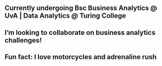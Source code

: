 

## Currently undergoing Bsc Business Analytics @ UvA | Data Analytics @ Turing College
## I’m looking to collaborate on business analytics challenges!

## Fun fact: I love motorcycles and adrenaline rush

